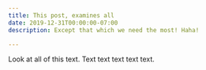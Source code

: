 ```yaml
---
title: This post, examines all
date: 2019-12-31T00:00:00-07:00
description: Except that which we need the most! Haha!

---
```

Look at all of this text. Text text text text text.